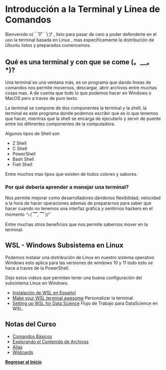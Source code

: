 # Introducción a la Terminal y Línea de Comandos

Bienvenido  o(*￣▽￣*)ブ , listo para pasar de cero a poder defenderte en el uso la terminal basada en Linux , mas específicamente la distribución de Ubuntu listos y preparados comencemos.

## Qué es una terminal y con que se come (。﹏。*)?

Una terminal es una ventana más, es un programa que dando lineas de comandos nos permite movernos, descargar, abrir archivos entre muchas cosas mas. A de cuenta que todo lo que podemos hacer en Windows o MacOS pero a traves de puro texto.

La terminal se compone de dos componentes la terminal y la shell, la terminal es este programa donde podemos escribir que es lo que tenemos que hacer, mientras que la shell se encarga de ejecutarlo y servir de puente entre los diferentes componentes de la computadora.

Algunos tipos de Shell son

- Z Shell
- C Shell
- PowerShell
- Bash Shell
- Fish Shell

Entre muchos mas tipos que existen de todos colores y sabores.

### Por qué debería aprender a manejar una terminal?

Nos permite mejorar como desarrolladores dándonos flexibilidad, velocidad a la hora de hacer operaciones ademas de prepararnos para saber que hacer cuando no tenemos una interfaz gráfica y sentirnos hackers en el momento ㄟ( ▔, ▔ )ㄏ

Entre muchas otros beneficios que nos permite sabernos mover en la terminal.

## WSL - Windows Subsistema en Linux

Podemos instalar una distribución de Linux en nuestro sistema operativo Windows esto aplica para las versiones de windows 10 y 11 todo esto se hace a traves de la PowerShell.

Dejo estos videos que permiten tener una buena configuración del subsistema Linux en Windows.

- [Instalación de WSL en Español](https://www.youtube.com/watch?v=L4f1XHrSJEg)
- [Make your WSL terminal awesome](https://www.youtube.com/watch?v=235G6X5EAvM) Personalizar la terminal.
- [Setting up WSL for Data Science](https://www.youtube.com/watch?v=IWfsbOzQgXA) Flujo de Trabajo para DataScience en WSL.

## Notas del Curso

- [Comandos Básicos](./Comandos_Basicos.md)
- [Explorando el Contenido de Archivos](./Explorando_Contenido.md)
- [Alias](./Alias.md)
- [Wildcards](./WildCards.md)

[**Regresar al Inicio**](../README.md)
